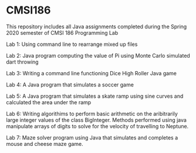 # CMSI186
This repository includes all Java assignments completed during the Spring 2020 semester of CMSI 186 Programming Lab

Lab 1: Using command line to rearrange mixed up files

Lab 2: Java program computing the value of Pi using Monte Carlo simulated dart throwing

Lab 3: Writing a command line functioning Dice High Roller Java game

Lab 4: A Java program that simulates a soccer game

Lab 5: A Java program that simulates a skate ramp using sine curves and calculated the area under the ramp

Lab 6: Writing algorithims to perform basic arithmetic on the aribitrarily large integer values of the class BigInteger. Methods performed using java manipulate arrays of digits to solve for the velocity of travelling to Neptune.

Lab 7: Maze solver program using Java that simulates and completes a mouse and cheese maze game.
